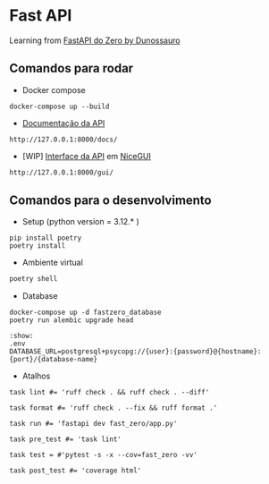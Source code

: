 # Fast API

Learning from [FastAPI do Zero by Dunossauro](https://fastapidozero.dunossauro.com/)

## Comandos para rodar

- Docker compose

``` shell
docker-compose up --build
```

- [Documentação da API](http://127.0.0.1:8000/docs/)
``` 
http://127.0.0.1:8000/docs/
```  

- [WIP] [Interface da API](http://127.0.0.1:8000/gui/) em [NiceGUI](https://nicegui.io/)
``` markdown
http://127.0.0.1:8000/gui/
```


## Comandos para o desenvolvimento

- Setup (python version = 3.12.* )
``` shell
pip install poetry
poetry install
```

- Ambiente virtual

``` sh
poetry shell
```


- Database

``` shell
docker-compose up -d fastzero_database
poetry run alembic upgrade head
```

```{toggle} 
:show:
.env
DATABASE_URL=postgresql+psycopg://{user}:{password}@{hostname}:{port}/{database-name}
```

- Atalhos

``` shell
task lint #= 'ruff check . && ruff check . --diff'

task format #= 'ruff check . --fix && ruff format .'

task run #= 'fastapi dev fast_zero/app.py'

task pre_test #= 'task lint'

task test = #'pytest -s -x --cov=fast_zero -vv'

task post_test #= 'coverage html'
```


